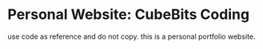 # Personal Website: CubeBits Coding

use code as reference and do not copy.
this is a personal portfolio website.
